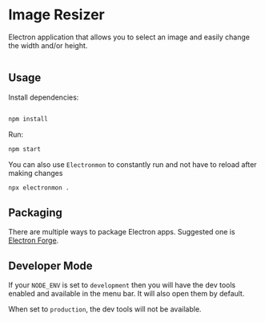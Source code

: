 # Image Resizer

Electron application that allows you to select an image and easily change the width and/or height.

<div style="display: flex; justify-content: center">
</div>

## Usage

Install dependencies:

```bash

npm install
```

Run:

```bash
npm start
```

You can also use `Electronmon` to constantly run and not have to reload after making changes

```bash
npx electronmon .
```

## Packaging

There are multiple ways to package Electron apps. Suggested one is [Electron Forge](https://www.electronforge.io/).
## Developer Mode

If your `NODE_ENV` is set to `development` then you will have the dev tools enabled and available in the menu bar. It will also open them by default.

When set to `production`, the dev tools will not be available.
